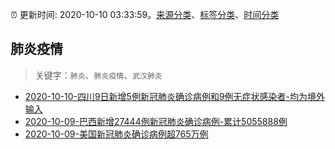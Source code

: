 :alarm_clock: 更新时间: 2020-10-10 03:33:59。[来源分类](../README.md)、[标签分类](../TAGS.md)、[时间分类](../TIMELINE.md)

## 肺炎疫情


> 关键字：`肺炎`、`肺炎疫情`、`武汉肺炎`



- [2020-10-10-四川9日新增5例新冠肺炎确诊病例和9例无症状感染者-均为境外输入](http://app.cctv.com/special/cportal/detail/arti/index.html?id=Arti64KX6T5DgfIGRL2VKXhN201010&isfromapp=1) 
- [2020-10-09-巴西新增27444例新冠肺炎确诊病例-累计5055888例](http://app.cctv.com/special/cportal/detail/arti/index.html?id=ArtieKhjb1dJKqzpA0XjxWQ9201010&isfromapp=1) 
- [2020-10-09-美国新冠肺炎确诊病例超765万例](http://app.cctv.com/special/cportal/detail/arti/index.html?id=ArtiQ4loCzEHXVDfRn6m0EMm201010&isfromapp=1) 